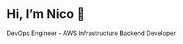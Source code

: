 # Hi, I’m Nico 👋
DevOps Engineer - AWS Infrastructure
Backend Developer 

<!---
nico-1512/nico-1512 is a ✨ special ✨ repository because its `README.md` (this file) appears on your GitHub profile.
You can click the Preview link to take a look at your changes.
--->
